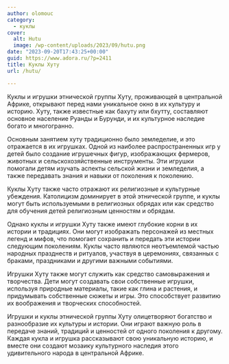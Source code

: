 ```yaml
---
author: olomouc
category:
  - куклы
cover:
  alt: Hutu
  image: /wp-content/uploads/2023/09/hutu.png
date: "2023-09-20T17:43:25+00:00"
guid: https://www.adora.ru/?p=2411
title: Куклы Хуту
url: /hutu/

---
```

Куклы и игрушки этнической группы Хуту, проживающей в центральной Африке, открывают перед нами уникальное окно в их культуру и историю. Хуту, также известные как бахуту или бхутту, составляют основное население Руанды и Бурунди, и их культурное наследие богато и многогранно.

Основным занятием хуту традиционно было земледелие, и это отражается в их игрушках. Одной из наиболее распространенных игр у детей было создание игрушечных фигур, изображающих фермеров, животных и сельскохозяйственные инструменты. Эти игрушки помогали детям изучать аспекты сельской жизни и земледелия, а также передавать знания и навыки от поколения к поколению.

Куклы Хуту также часто отражают их религиозные и культурные убеждения. Католицизм доминирует в этой этнической группе, и куклы могут быть используемыми в религиозных обрядах или как средство для обучения детей религиозным ценностям и обрядам.

Однако куклы и игрушки Хуту также имеют глубокие корни в их истории и традициях. Они могут изображать персонажей из местных легенд и мифов, что помогает сохранить и передать эти истории следующим поколениям. Куклы часто являются неотъемлемой частью народных празднеств и ритуалов, участвуя в церемониях, связанных с браками, праздниками и другими важными событиями.

Игрушки Хуту также могут служить как средство самовыражения и творчества. Дети могут создавать свои собственные игрушки, используя природные материалы, такие как глина и растения, и придумывать собственные сюжеты и игры. Это способствует развитию их воображения и творческих способностей.

Игрушки и куклы этнической группы Хуту олицетворяют богатство и разнообразие их культуры и истории. Они играют важную роль в передаче знаний, традиций и ценностей от одного поколения к другому. Каждая кукла и игрушка рассказывают свою уникальную историю, и вместе они создают мозаику культурного наследия этого удивительного народа в центральной Африке.
